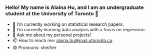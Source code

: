 ### Hello! My name is Alaina Hu, and I am an undergraduate student at the University of Toronto 👋



- 🔭 I’m currently working on statistical research papers.
- 🌱 I’m currently learning data analysis with a focus on regression.
- 💬 Ask me about my personal projects!
- 📫 How to reach me: alaina.hu@mail.utoronto.ca
- 😄 Pronouns: she/her



